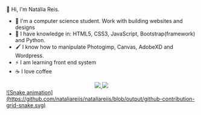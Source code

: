 👀 Hi, I'm Natália Reis.

- 🤗 I'm a computer science student. Work with building websites and designs
- 🌱 I have knowledge in: HTML5, CSS3, JavaScript, Bootstrap(framework) and Python.
- 🖌️ I know how to manipulate Photogimp, Canvas, AdobeXD and  Wordpress.
- ⚡ I am learning front end system
- ☕ I love coffee
 
 <div align="center">
  <a href="https://github.com/nataliareiis">
  <img height="160em" src="https://github-readme-stats.vercel.app/api?username=nataliareiis&show_icons=true&theme=dracula&include_all_commits=true&count_private=true"/>
  <img height="160em" src="https://github-readme-stats.vercel.app/api/top-langs/?username=nataliareiis&layout=compact&langs_count=7&theme=dracula"/>
</div>

 <div>
    ![Snake animation](https://github.com/nataliareiis/nataliareiis/blob/output/github-contribution-grid-snake.svg)
 
 </div>
